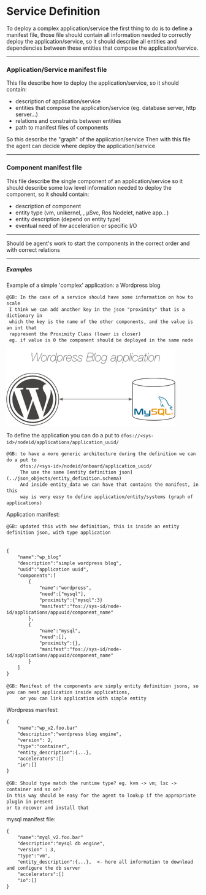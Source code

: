 # Service Definition

To deploy a complex application/service the first thing to do is to define a manifest file,
those file should contain all information needed to correctly deploy the application/service,
so it should describe all entities and dependencies between these entities that compose the application/service.

---

### Application/Service manifest file

This file describe how to deploy the application/service, so it should contain:

- description of application/service
- entities that compose the application/service (eg. database server, http server...)
- relations and constraints between entities
- path to manifest files of components


So this describe the "graph" of the application/service
Then with this file the agent can decide where deploy the application/service

---

### Component manifest file

This file describe the single component of an application/service so it should describe
some low level information needed to deploy the component, so it should contain:

- description of component
- entity type (vm, unikernel, , µSvc, Ros Nodelet, native app...)
- entity description (depend on entity type)
- eventual need of hw acceleration or specific I/O

---

Should be agent's work to start the components in the correct order and with correct relations


---

##### Examples

Example of a simple 'complex' application: a Wordpress blog

    @GB: In the case of a service should have some information on how to scale
     I think we can add another key in the json "proximity" that is a dictionary in
     which the key is the name of the other components, and the value is an int that 
     rappresent the Proximity Class (lower is closer)
     eg. if value is 0 the component should be deployed in the same node
     

![graph](../img/example_service.png)



To define the application you can do a put to `dfos://<sys-id>/nodeid/applications/application_uuid/`


    @GB: to have a more generic architecture during the definition we can do a put to
         dfos://<sys-id>/nodeid/onboard/application_uuid/
         The use the same [entity definition json](../json_objects/entity_definition.schema)
         And inside entity_data we can have that contains the manifest, in this
         way is very easy to define application/entity/systems (graph of applications)

 
Application manifest:

    @GB: updated this with new definition, this is inside an entity definition json, with type application
    

    {
        "name":"wp_blog"
        "description":"simple wordpress blog",
        "uuid":"application uuid",
        "components":[
            {
                "name":"wordpress",
                "need":["mysql"],
                "proximity":{"mysql":3}
                "manifest":"fos://sys-id/node-id/applications/appuuid/component_name"
            },
            {
                "name":"mysql",
                "need":[],
                "proximity":{},
                "manifest":"fos://sys-id/node-id/applications/appuuid/component_name"
            }
        ]
    }

    @GB: Manifest of the components are simply entity definition jsons, so you can nest application inside applications,
         or you can link application with simple entity

Wordpress manifest:

    {
        "name":"wp_v2.foo.bar"
        "description":"wordpress blog engine",
        "version": 2,
        "type":"container",
        "entity_description":{...},
        "accelerators":[]
        "io":[]
    }

    @GB: Should type match the runtime type? eg. kvm -> vm; lxc -> container and so on?
    In this way should be easy for the agent to lookup if the appropriate plugin in present
    or to recover and install that

mysql manifest file:

    {
        "name":"myql_v2.foo.bar"
        "description":"mysql db engine",
        "version" : 3,
        "type":"vm",
        "entity_description":{...},  <- here all information to download and configure the db server
        "accelerators":[]
        "io":[]
    }
 